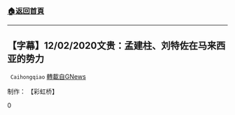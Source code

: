 ###  [:house:返回首頁](https://github.com/ourhimalayas/txt)
---

## 【字幕】12/02/2020文贵：孟建柱、刘特佐在马来西亚的势力
` Caihongqiao` [轉載自GNews](https://gnews.org/zh-hans/617815/)

制作： 【彩虹桥】

0

